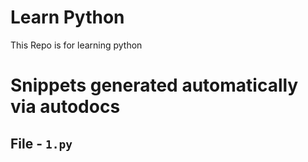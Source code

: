 # Learn Python

This Repo is for learning python

# Snippets generated automatically via autodocs

## File - `1.py`

<!-- MARKDOWN-AUTO-DOCS:START (CODE:src=./1.py) -->
<!-- MARKDOWN-AUTO-DOCS:END -->
